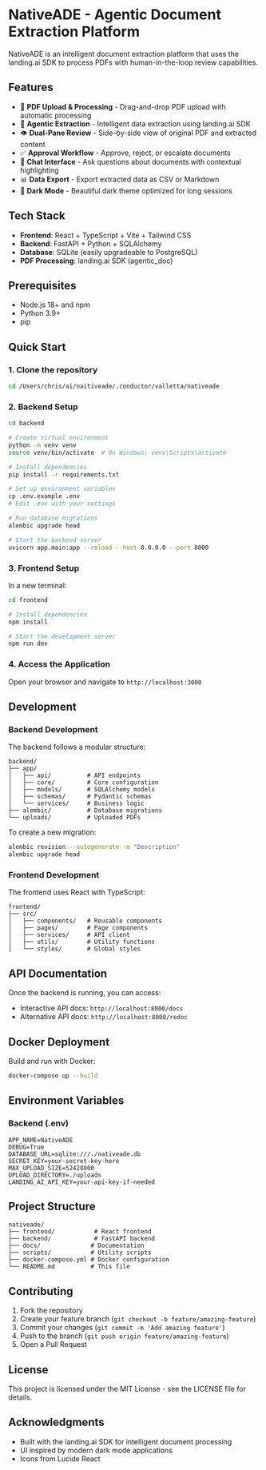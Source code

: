 # NativeADE - Agentic Document Extraction Platform

NativeADE is an intelligent document extraction platform that uses the landing.ai SDK to process PDFs with human-in-the-loop review capabilities.

## Features

- 📄 **PDF Upload & Processing** - Drag-and-drop PDF upload with automatic processing
- 🤖 **Agentic Extraction** - Intelligent data extraction using landing.ai SDK
- 👁️ **Dual-Pane Review** - Side-by-side view of original PDF and extracted content
- ✅ **Approval Workflow** - Approve, reject, or escalate documents
- 💬 **Chat Interface** - Ask questions about documents with contextual highlighting
- 📊 **Data Export** - Export extracted data as CSV or Markdown
- 🌙 **Dark Mode** - Beautiful dark theme optimized for long sessions

## Tech Stack

- **Frontend**: React + TypeScript + Vite + Tailwind CSS
- **Backend**: FastAPI + Python + SQLAlchemy
- **Database**: SQLite (easily upgradeable to PostgreSQL)
- **PDF Processing**: landing.ai SDK (agentic_doc)

## Prerequisites

- Node.js 18+ and npm
- Python 3.9+
- pip

## Quick Start

### 1. Clone the repository

```bash
cd /Users/chris/ai/naitiveade/.conductor/valletta/nativeade
```

### 2. Backend Setup

```bash
cd backend

# Create virtual environment
python -m venv venv
source venv/bin/activate  # On Windows: venv\Scripts\activate

# Install dependencies
pip install -r requirements.txt

# Set up environment variables
cp .env.example .env
# Edit .env with your settings

# Run database migrations
alembic upgrade head

# Start the backend server
uvicorn app.main:app --reload --host 0.0.0.0 --port 8000
```

### 3. Frontend Setup

In a new terminal:

```bash
cd frontend

# Install dependencies
npm install

# Start the development server
npm run dev
```

### 4. Access the Application

Open your browser and navigate to `http://localhost:3000`

## Development

### Backend Development

The backend follows a modular structure:

```
backend/
├── app/
│   ├── api/          # API endpoints
│   ├── core/         # Core configuration
│   ├── models/       # SQLAlchemy models
│   ├── schemas/      # Pydantic schemas
│   └── services/     # Business logic
├── alembic/          # Database migrations
└── uploads/          # Uploaded PDFs
```

To create a new migration:
```bash
alembic revision --autogenerate -m "Description"
alembic upgrade head
```

### Frontend Development

The frontend uses React with TypeScript:

```
frontend/
├── src/
│   ├── components/   # Reusable components
│   ├── pages/        # Page components
│   ├── services/     # API client
│   ├── utils/        # Utility functions
│   └── styles/       # Global styles
```

## API Documentation

Once the backend is running, you can access:
- Interactive API docs: `http://localhost:8000/docs`
- Alternative API docs: `http://localhost:8000/redoc`

## Docker Deployment

Build and run with Docker:

```bash
docker-compose up --build
```

## Environment Variables

### Backend (.env)

```
APP_NAME=NativeADE
DEBUG=True
DATABASE_URL=sqlite:///./nativeade.db
SECRET_KEY=your-secret-key-here
MAX_UPLOAD_SIZE=52428800
UPLOAD_DIRECTORY=./uploads
LANDING_AI_API_KEY=your-api-key-if-needed
```

## Project Structure

```
nativeade/
├── frontend/           # React frontend
├── backend/            # FastAPI backend
├── docs/              # Documentation
├── scripts/           # Utility scripts
├── docker-compose.yml # Docker configuration
└── README.md          # This file
```

## Contributing

1. Fork the repository
2. Create your feature branch (`git checkout -b feature/amazing-feature`)
3. Commit your changes (`git commit -m 'Add amazing feature'`)
4. Push to the branch (`git push origin feature/amazing-feature`)
5. Open a Pull Request

## License

This project is licensed under the MIT License - see the LICENSE file for details.

## Acknowledgments

- Built with the landing.ai SDK for intelligent document processing
- UI inspired by modern dark mode applications
- Icons from Lucide React